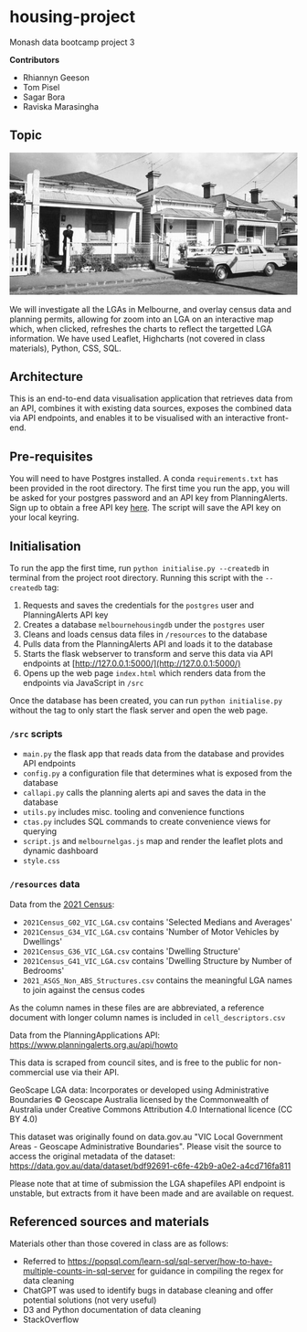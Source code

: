 # housing-project

Monash data bootcamp project 3

**Contributors**

- Rhiannyn Geeson
- Tom Pisel
- Sagar Bora
- Raviska Marasingha

## Topic 

![](img/header.jpg)


We will investigate all the LGAs in Melbourne, and overlay census data and planning permits, allowing for zoom into an LGA on an interactive map which, when clicked, refreshes the charts to reflect the targetted LGA information.
We have used Leaflet, Highcharts (not covered in class materials), Python, CSS, SQL.


## Architecture

This is an end-to-end data visualisation application that retrieves data from an API, combines it with existing data sources, exposes the combined data via API endpoints, and enables it to be visualised with an interactive front-end.


## Pre-requisites

You will need to have Postgres installed. A conda `requirements.txt` has been provided in the root directory. The first time you run the app, you will be asked for your postgres password and an API key from PlanningAlerts. Sign up to obtain a free API key [here](https://www.planningalerts.org.au/api/howto). The script will save the API key on your local keyring.



## Initialisation

To run the app the first time, run `python initialise.py --createdb` in terminal from the project root directory. Running this script with the `--createdb` tag:

1. Requests and saves the credentials for the `postgres` user and PlanningAlerts API key
2. Creates a database `melbournehousingdb` under the `postgres` user
3. Cleans and loads census data files in `/resources` to the database
4. Pulls data from the PlanningAlerts API and loads it to the database
5. Starts the flask webserver to transform and serve this data via API endpoints at [http://127.0.0.1:5000/](http://127.0.0.1:5000/)
6. Opens up the web page `index.html` which renders data from the endpoints via JavaScript in `/src`

Once the database has been created, you can run `python initialise.py` without the tag to only start the flask server and open the web page.

### `/src` scripts

- `main.py` the flask app that reads data from the database and provides API endpoints
- `config.py` a configuration file that determines what is exposed from the database
- `callapi.py` calls the planning alerts api and saves the data in the database
- `utils.py` includes misc. tooling and convenience functions
- `ctas.py` includes SQL commands to create convenience views for querying
- `script.js` and `melbournelgas.js` map and render the leaflet plots and dynamic dashboard
- `style.css` 


### `/resources` data

Data from the [2021 Census](https://www.abs.gov.au/census/find-census-data/datapacks?release=2021&product=GCP&geography=LGA&header=S):

- `2021Census_G02_VIC_LGA.csv` contains 'Selected Medians and Averages'
- `2021Census_G34_VIC_LGA.csv` contains 'Number of Motor Vehicles by Dwellings'
- `2021Census_G36_VIC_LGA.csv` contains 'Dwelling Structure'
- `2021Census_G41_VIC_LGA.csv` contains 'Dwelling Structure by Number of Bedrooms'
- `2021_ASGS_Non_ABS_Structures.csv` contains the meaningful LGA names to join against the census codes

As the column names in these files are are abbreviated, a reference document with longer column names is included in `cell_descriptors.csv`

Data from the PlanningApplications API: https://www.planningalerts.org.au/api/howto

This data is scraped from council sites, and is free to the public for non-commercial use via their API.

GeoScape LGA data: Incorporates or developed using Administrative Boundaries © Geoscape Australia licensed by the Commonwealth of Australia under Creative Commons Attribution 4.0 International licence (CC BY 4.0)

This dataset was originally found on data.gov.au "VIC Local Government Areas - Geoscape Administrative Boundaries". Please visit the source to access the original metadata of the dataset:
https://data.gov.au/data/dataset/bdf92691-c6fe-42b9-a0e2-a4cd716fa811

Please note that at time of submission the LGA shapefiles API endpoint is unstable, but extracts from it have been made and are available on request.


## Referenced sources and materials

Materials other than those covered in class are as follows:

- Referred to https://popsql.com/learn-sql/sql-server/how-to-have-multiple-counts-in-sql-server for guidance in compiling the regex for data cleaning
- ChatGPT was used to identify bugs in database cleaning and offer potential solutions (not very useful)
- D3 and Python documentation of data cleaning
- StackOverflow


